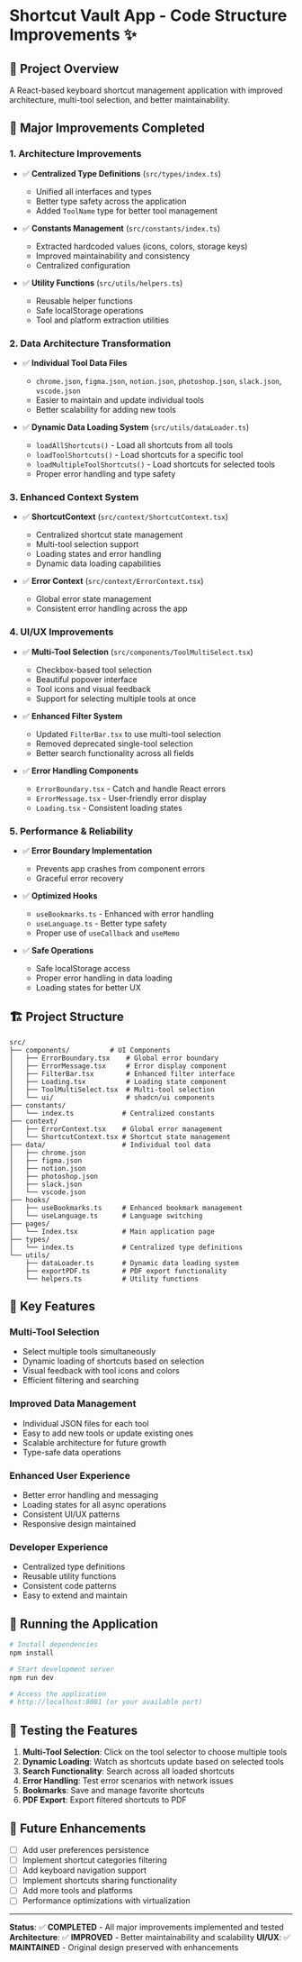 # Shortcut Vault App - Code Structure Improvements ✨

## 🎯 Project Overview
A React-based keyboard shortcut management application with improved architecture, multi-tool selection, and better maintainability.

## 🚀 Major Improvements Completed

### 1. **Architecture Improvements**
- ✅ **Centralized Type Definitions** (`src/types/index.ts`)
  - Unified all interfaces and types
  - Better type safety across the application
  - Added `ToolName` type for better tool management

- ✅ **Constants Management** (`src/constants/index.ts`)
  - Extracted hardcoded values (icons, colors, storage keys)
  - Improved maintainability and consistency
  - Centralized configuration

- ✅ **Utility Functions** (`src/utils/helpers.ts`)
  - Reusable helper functions
  - Safe localStorage operations
  - Tool and platform extraction utilities

### 2. **Data Architecture Transformation**
- ✅ **Individual Tool Data Files**
  - `chrome.json`, `figma.json`, `notion.json`, `photoshop.json`, `slack.json`, `vscode.json`
  - Easier to maintain and update individual tools
  - Better scalability for adding new tools

- ✅ **Dynamic Data Loading System** (`src/utils/dataLoader.ts`)
  - `loadAllShortcuts()` - Load all shortcuts from all tools
  - `loadToolShortcuts()` - Load shortcuts for a specific tool
  - `loadMultipleToolShortcuts()` - Load shortcuts for selected tools
  - Proper error handling and type safety

### 3. **Enhanced Context System**
- ✅ **ShortcutContext** (`src/context/ShortcutContext.tsx`)
  - Centralized shortcut state management
  - Multi-tool selection support
  - Loading states and error handling
  - Dynamic data loading capabilities

- ✅ **Error Context** (`src/context/ErrorContext.tsx`)
  - Global error state management
  - Consistent error handling across the app

### 4. **UI/UX Improvements**
- ✅ **Multi-Tool Selection** (`src/components/ToolMultiSelect.tsx`)
  - Checkbox-based tool selection
  - Beautiful popover interface
  - Tool icons and visual feedback
  - Support for selecting multiple tools at once

- ✅ **Enhanced Filter System**
  - Updated `FilterBar.tsx` to use multi-tool selection
  - Removed deprecated single-tool selection
  - Better search functionality across all fields

- ✅ **Error Handling Components**
  - `ErrorBoundary.tsx` - Catch and handle React errors
  - `ErrorMessage.tsx` - User-friendly error display
  - `Loading.tsx` - Consistent loading states

### 5. **Performance & Reliability**
- ✅ **Error Boundary Implementation**
  - Prevents app crashes from component errors
  - Graceful error recovery

- ✅ **Optimized Hooks**
  - `useBookmarks.ts` - Enhanced with error handling
  - `useLanguage.ts` - Better type safety
  - Proper use of `useCallback` and `useMemo`

- ✅ **Safe Operations**
  - Safe localStorage access
  - Proper error handling in data loading
  - Loading states for better UX

## 🏗️ Project Structure

```
src/
├── components/          # UI Components
│   ├── ErrorBoundary.tsx    # Global error boundary
│   ├── ErrorMessage.tsx     # Error display component
│   ├── FilterBar.tsx        # Enhanced filter interface
│   ├── Loading.tsx          # Loading state component
│   ├── ToolMultiSelect.tsx  # Multi-tool selection
│   └── ui/                  # shadcn/ui components
├── constants/
│   └── index.ts            # Centralized constants
├── context/
│   ├── ErrorContext.tsx    # Global error management
│   └── ShortcutContext.tsx # Shortcut state management
├── data/                   # Individual tool data
│   ├── chrome.json
│   ├── figma.json
│   ├── notion.json
│   ├── photoshop.json
│   ├── slack.json
│   └── vscode.json
├── hooks/
│   ├── useBookmarks.ts     # Enhanced bookmark management
│   └── useLanguage.ts      # Language switching
├── pages/
│   └── Index.tsx           # Main application page
├── types/
│   └── index.ts            # Centralized type definitions
└── utils/
    ├── dataLoader.ts       # Dynamic data loading system
    ├── exportPDF.ts        # PDF export functionality
    └── helpers.ts          # Utility functions
```

## 🎨 Key Features

### Multi-Tool Selection
- Select multiple tools simultaneously
- Dynamic loading of shortcuts based on selection
- Visual feedback with tool icons and colors
- Efficient filtering and searching

### Improved Data Management
- Individual JSON files for each tool
- Easy to add new tools or update existing ones
- Scalable architecture for future growth
- Type-safe data operations

### Enhanced User Experience
- Better error handling and messaging
- Loading states for all async operations
- Consistent UI/UX patterns
- Responsive design maintained

### Developer Experience
- Centralized type definitions
- Reusable utility functions
- Consistent code patterns
- Easy to extend and maintain

## 🚀 Running the Application

```bash
# Install dependencies
npm install

# Start development server
npm run dev

# Access the application
# http://localhost:8081 (or your available port)
```

## 🧪 Testing the Features

1. **Multi-Tool Selection**: Click on the tool selector to choose multiple tools
2. **Dynamic Loading**: Watch as shortcuts update based on selected tools
3. **Search Functionality**: Search across all loaded shortcuts
4. **Error Handling**: Test error scenarios with network issues
5. **Bookmarks**: Save and manage favorite shortcuts
6. **PDF Export**: Export filtered shortcuts to PDF

## 📝 Future Enhancements

- [ ] Add user preferences persistence
- [ ] Implement shortcut categories filtering
- [ ] Add keyboard navigation support
- [ ] Implement shortcuts sharing functionality
- [ ] Add more tools and platforms
- [ ] Performance optimizations with virtualization

---

**Status**: ✅ **COMPLETED** - All major improvements implemented and tested
**Architecture**: ✅ **IMPROVED** - Better maintainability and scalability
**UI/UX**: ✅ **MAINTAINED** - Original design preserved with enhancements
